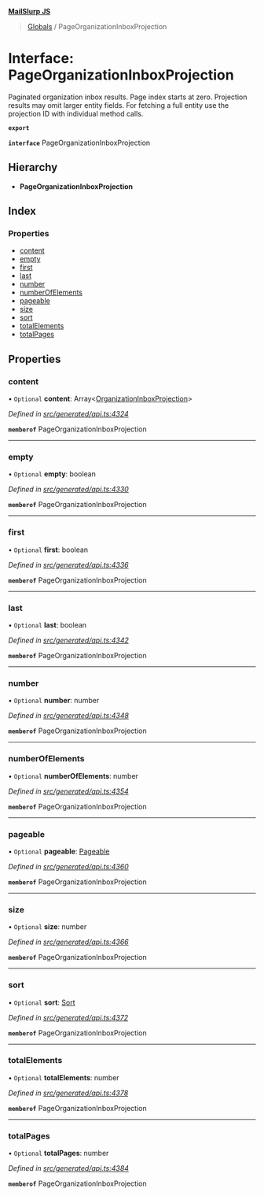 **[MailSlurp JS](../README.md)**

> [Globals](../README.md) / PageOrganizationInboxProjection

# Interface: PageOrganizationInboxProjection

Paginated organization inbox results. Page index starts at zero. Projection results may omit larger entity fields. For fetching a full entity use the projection ID with individual method calls.

**`export`** 

**`interface`** PageOrganizationInboxProjection

## Hierarchy

* **PageOrganizationInboxProjection**

## Index

### Properties

* [content](pageorganizationinboxprojection.md#content)
* [empty](pageorganizationinboxprojection.md#empty)
* [first](pageorganizationinboxprojection.md#first)
* [last](pageorganizationinboxprojection.md#last)
* [number](pageorganizationinboxprojection.md#number)
* [numberOfElements](pageorganizationinboxprojection.md#numberofelements)
* [pageable](pageorganizationinboxprojection.md#pageable)
* [size](pageorganizationinboxprojection.md#size)
* [sort](pageorganizationinboxprojection.md#sort)
* [totalElements](pageorganizationinboxprojection.md#totalelements)
* [totalPages](pageorganizationinboxprojection.md#totalpages)

## Properties

### content

• `Optional` **content**: Array\<[OrganizationInboxProjection](../modules/organizationinboxprojection.md)>

*Defined in [src/generated/api.ts:4324](https://github.com/mailslurp/mailslurp-client/blob/ad6aa3d/src/generated/api.ts#L4324)*

**`memberof`** PageOrganizationInboxProjection

___

### empty

• `Optional` **empty**: boolean

*Defined in [src/generated/api.ts:4330](https://github.com/mailslurp/mailslurp-client/blob/ad6aa3d/src/generated/api.ts#L4330)*

**`memberof`** PageOrganizationInboxProjection

___

### first

• `Optional` **first**: boolean

*Defined in [src/generated/api.ts:4336](https://github.com/mailslurp/mailslurp-client/blob/ad6aa3d/src/generated/api.ts#L4336)*

**`memberof`** PageOrganizationInboxProjection

___

### last

• `Optional` **last**: boolean

*Defined in [src/generated/api.ts:4342](https://github.com/mailslurp/mailslurp-client/blob/ad6aa3d/src/generated/api.ts#L4342)*

**`memberof`** PageOrganizationInboxProjection

___

### number

• `Optional` **number**: number

*Defined in [src/generated/api.ts:4348](https://github.com/mailslurp/mailslurp-client/blob/ad6aa3d/src/generated/api.ts#L4348)*

**`memberof`** PageOrganizationInboxProjection

___

### numberOfElements

• `Optional` **numberOfElements**: number

*Defined in [src/generated/api.ts:4354](https://github.com/mailslurp/mailslurp-client/blob/ad6aa3d/src/generated/api.ts#L4354)*

**`memberof`** PageOrganizationInboxProjection

___

### pageable

• `Optional` **pageable**: [Pageable](pageable.md)

*Defined in [src/generated/api.ts:4360](https://github.com/mailslurp/mailslurp-client/blob/ad6aa3d/src/generated/api.ts#L4360)*

**`memberof`** PageOrganizationInboxProjection

___

### size

• `Optional` **size**: number

*Defined in [src/generated/api.ts:4366](https://github.com/mailslurp/mailslurp-client/blob/ad6aa3d/src/generated/api.ts#L4366)*

**`memberof`** PageOrganizationInboxProjection

___

### sort

• `Optional` **sort**: [Sort](sort.md)

*Defined in [src/generated/api.ts:4372](https://github.com/mailslurp/mailslurp-client/blob/ad6aa3d/src/generated/api.ts#L4372)*

**`memberof`** PageOrganizationInboxProjection

___

### totalElements

• `Optional` **totalElements**: number

*Defined in [src/generated/api.ts:4378](https://github.com/mailslurp/mailslurp-client/blob/ad6aa3d/src/generated/api.ts#L4378)*

**`memberof`** PageOrganizationInboxProjection

___

### totalPages

• `Optional` **totalPages**: number

*Defined in [src/generated/api.ts:4384](https://github.com/mailslurp/mailslurp-client/blob/ad6aa3d/src/generated/api.ts#L4384)*

**`memberof`** PageOrganizationInboxProjection
